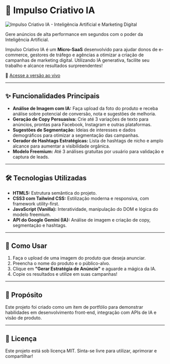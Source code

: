# 🚀 Impulso Criativo IA

<img src="https://images.pexels.com/photos/34077856/pexels-photo-34077856.jpeg" alt="Impulso Criativo IA - Inteligência Artificial e Marketing Digital">

Gere anúncios de alta performance em segundos com o poder da Inteligência Artificial.

Impulso Criativo IA é um **Micro-SaaS** desenvolvido para ajudar donos de e-commerce, gestores de tráfego e agências a otimizar a criação de campanhas de marketing digital. Utilizando IA generativa, facilite seu trabalho e alcance resultados surpreendentes!

🔗 [Acesse a versão ao vivo](https://bersou.github.io/impulso-criativo-ia/)

---

## ✨ Funcionalidades Principais

- **Análise de Imagem com IA:** Faça upload da foto do produto e receba análise sobre potencial de conversão, nota e sugestões de melhoria.
- **Geração de Copy Persuasiva:** Crie até 3 variações de texto para anúncios, prontas para Facebook, Instagram e outras plataformas.
- **Sugestões de Segmentação:** Ideias de interesses e dados demográficos para otimizar a segmentação das campanhas.
- **Gerador de Hashtags Estratégicas:** Lista de hashtags de nicho e amplo alcance para aumentar a visibilidade orgânica.
- **Modelo Freemium:** Até 3 análises gratuitas por usuário para validação e captura de leads.

---

## 🛠️ Tecnologias Utilizadas

- **HTML5:** Estrutura semântica do projeto.
- **CSS3 com Tailwind CSS:** Estilização moderna e responsiva, com framework utility-first.
- **JavaScript (Vanilla):** Interatividade, manipulação do DOM e lógica do modelo freemium.
- **API do Google Gemini (IA):** Análise de imagem e criação de copy, segmentação e hashtags.

---

## 🚀 Como Usar

1. Faça o upload de uma imagem do produto que deseja anunciar.
2. Preencha o nome do produto e o público-alvo.
3. Clique em **"Gerar Estratégia de Anúncio"** e aguarde a mágica da IA.
4. Copie os resultados e utilize em suas campanhas!

---

## 🎯 Propósito

Este projeto foi criado como um item de portfólio para demonstrar habilidades em desenvolvimento front-end, integração com APIs de IA e visão de produto.

---

## 📄 Licença

Este projeto está sob licença MIT. Sinta-se livre para utilizar, aprimorar e compartilhar!
